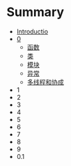 # Summary

* [Introductio](README.md)
* [0](0.md)
  * [函数](0/01.md)
  * [类](0/02.md)
  * [模块](0/03.md)
  * [异常](0/04.md)
  * [多线程和协成](0/05.md)
* 1
* 2
* 3
* 4
* 5
* 6
* 7
* 8
* 9
* 0.1

